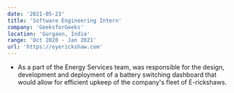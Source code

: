 ```yaml
---
date: '2021-05-23'
title: 'Software Engineering Intern'
company: 'GeeksforGeeks'
location: 'Gurgaon, India'
range: 'Oct 2020 - Jan 2021'
url: 'https://oyerickshaw.com'
---
```


- As a part of the Energy Services team, was responsible for the design, development and deployment of a battery switching dashboard that would allow for efficient upkeep of the company's fleet of E-rickshaws.
